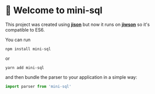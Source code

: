# 🚀 Welcome to mini-sql

This project was created using [**jison**](https://github.com/zaach/jison) but now it runs on [**jiwson**](https://github.com/fraczak/jiwson) so it's compatible to ES6.

You can run

```console
npm install mini-sql
```

or

```console
yarn add mini-sql
```

and then bundle the parser to your application in a simple way:

```javascript
import parser from 'mini-sql'
```
